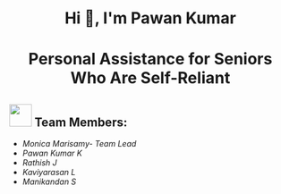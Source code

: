 <h1 align="center">Hi 👋, I'm Pawan Kumar</h1>


<h1 align="center">Personal Assistance for Seniors Who Are Self-Reliant</h1>

<h2><img src="https://raw.githubusercontent.com/Tarikul-Islam-Anik/Animated-Fluent-Emojis/master/Emojis/People%20with%20professions/Man%20Technologist%20Light%20Skin%20Tone.png" width="40px"> Team Members: </h2> 
<ul><i>
  <li> Monica Marisamy- Team Lead </li>
  <li> Pawan Kumar K </li>
  <li> Rathish J </li>
  <li> Kaviyarasan L </li>
  <li> Manikandan S </li>
  </i>
  </ul>
